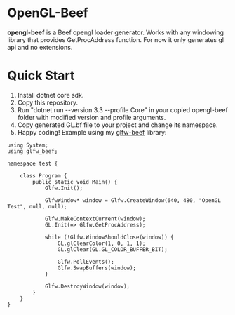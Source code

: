 # OpenGL-Beef
**opengl-beef** is a Beef opengl loader generator. Works with any windowing library that provides GetProcAddress function. For now it only generates gl api and no extensions.

# Quick Start
1. Install dotnet core sdk.
2. Copy this repository.
3. Run "dotnet run --version 3.3 --profile Core" in your copied opengl-beef folder with modified version and profile arguments.
4. Copy generated GL.bf file to your project and change its namespace.
5. Happy coding! Example using my [glfw-beef](https://github.com/MineGame159/glfw-beef) library:
```
using System;
using glfw_beef;

namespace test {

	class Program {
		public static void Main() {
			Glfw.Init();

			GlfwWindow* window = Glfw.CreateWindow(640, 480, "OpenGL Test", null, null);

			Glfw.MakeContextCurrent(window);
			GL.Init(=> Glfw.GetProcAddress);

			while (!Glfw.WindowShouldClose(window)) {
				GL.glClearColor(1, 0, 1, 1);
				GL.glClear(GL.GL_COLOR_BUFFER_BIT);

				Glfw.PollEvents();
				Glfw.SwapBuffers(window);
			}

			Glfw.DestroyWindow(window);
		}
	}
}
```